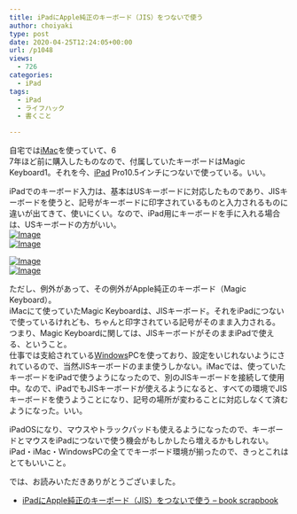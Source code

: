 ```yaml
---
title: iPadにApple純正のキーボード（JIS）をつないで使う
author: choiyaki
type: post
date: 2020-04-25T12:24:05+00:00
url: /p1048
views:
  - 726
categories:
  - iPad
tags:
  - iPad
  - ライフハック
  - 書くこと

---
```

自宅では[iMac][1]を使っていて、6  
7年ほど前に購入したものなので、付属していたキーボードはMagic Keyboard1。それを今、[iPad][2] Pro10.5インチにつないで使っている。いい。

iPadでのキーボード入力は、基本はUSキーボードに対応したものであり、JISキーボードを使うと、記号がキーボードに印字されているものと入力されるものに違いが出てきて、使いにくい。なので、iPad用にキーボードを手に入れる場合は、USキーボードの方がいい。  
[![Image][3]][4]  
[![Image][5]][6]

[![Image][7]][8]  
[![Image][9]][10]

ただし、例外があって、その例外がApple純正のキーボード（Magic Keyboard）。  
iMacにて使っていたMagic Keyboardは、JISキーボード。それをiPadにつないで使っているけれども、ちゃんと印字されている記号がそのまま入力される。  
つまり、Magic Keyboardに関しては、JISキーボードがそのままiPadで使える、ということ。  
仕事では支給されている[Windows][11]PCを使っており、設定をいじれないようにされているので、当然JISキーボードのまま使うしかない。iMacでは、使っていたキーボードをiPadで使うようになったので、別のJISキーボードを接続して使用中。なので、iPadでもJISキーボードが使えるようになると、すべての環境でJISキーボードを使うようことになり、記号の場所が変わることに対応しなくて済むようになった。いい。

iPadOSになり、マウスやトラックパッドも使えるようになったので、キーボードとマウスをiPadにつないで使う機会がもしかしたら増えるかもしれない。  
iPad・iMac・WindowsPCの全てでキーボード環境が揃ったので、きっとこれはとてもいいこと。

では、お読みいただきありがとうございました。

  * [iPadにApple純正のキーボード（JIS）をつないで使う &#8211; book scrapbook][12]

 [1]: https://scrapbox.io/choiyaki-hondana/iMac
 [2]: https://scrapbox.io/choiyaki-hondana/iPad
 [3]: https://gyazo.com/511ade0dfa0bf67e58a0c32122f9eaad/thumb/1000
 [4]: https://gyazo.com/511ade0dfa0bf67e58a0c32122f9eaad
 [5]: https://gyazo.com/e70a9fb672c7469fbf2bf089f2caa3c9/thumb/1000
 [6]: https://gyazo.com/e70a9fb672c7469fbf2bf089f2caa3c9
 [7]: https://gyazo.com/726d7d306f580931a3b474db4ff8b6ce/thumb/1000
 [8]: https://gyazo.com/726d7d306f580931a3b474db4ff8b6ce
 [9]: https://gyazo.com/5beb520a1b7e8a993ec2b72fb04a6bfb/thumb/1000
 [10]: https://gyazo.com/5beb520a1b7e8a993ec2b72fb04a6bfb
 [11]: https://scrapbox.io/choiyaki-hondana/Windows
 [12]: https://scrapbox.io/choiyaki-hondana/iPad%E3%81%ABApple%E7%B4%94%E6%AD%A3%E3%81%AE%E3%82%AD%E3%83%BC%E3%83%9C%E3%83%BC%E3%83%89%EF%BC%88JIS%EF%BC%89%E3%82%92%E3%81%A4%E3%81%AA%E3%81%84%E3%81%A7%E4%BD%BF%E3%81%86